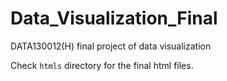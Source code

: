 # Data_Visualization_Final
DATA130012(H) final project of data visualization

Check `htmls` directory for the final html files.